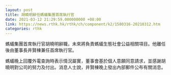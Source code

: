 ```yaml
---
layout: post
title: 胡曉明辭任螞蟻集團首席執行官
date: 2021-03-12 21:29:59.000000000 +08:00
link: https://news.rthk.hk/rthk/ch/component/k2/1580316-20210312.htm
categories: rthk
---
```


螞蟻集團首席執行官胡曉明辭職，未來將負責螞蟻生態社會公益相關項目。他離任後由董事長井賢棟兼任首席執行官。

螞蟻晚上回覆外電查詢時表示情況屬實，董事會基於個人意願同意請求，並感謝胡曉明對公司的努力及付出。消息人士說，井賢棟晚上發出內部郵件公布有關消息。
